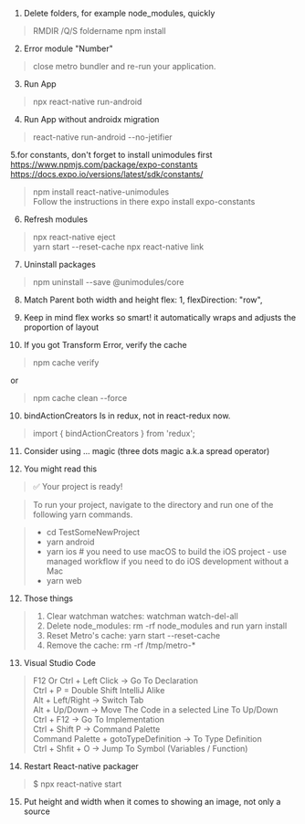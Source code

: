 1. Delete folders, for example node_modules, quickly
> RMDIR /Q/S foldername
> npm install

2. Error module "Number"
>  close metro bundler and re-run your application.

3. Run App
> npx react-native run-android   

4. Run App without androidx migration
> react-native run-android --no-jetifier       

5.for constants, don't forget to install unimodules first
https://www.npmjs.com/package/expo-constants
https://docs.expo.io/versions/latest/sdk/constants/
> npm install react-native-unimodules    
> Follow the instructions in there
> expo install expo-constants

6. Refresh modules 
> npx react-native eject   
> yarn start --reset-cache
> npx react-native link   

7. Uninstall packages
> npm uninstall --save @unimodules/core

8. Match Parent both width and height
flex: 1,
flexDirection: "row",

9. Keep in mind flex works so smart! it automatically wraps and adjusts the proportion of layout

10. If you got Transform Error, verify the cache 
> npm cache verify 

or 

> npm cache clean --force

10. bindActionCreators  Is in redux, not in react-redux now.
> import { bindActionCreators } from 'redux';

11. Consider using ... magic (three dots magic a.k.a spread operator)

12. You might read this
> ✅ Your project is ready!

> To run your project, navigate to the directory and run one of the following yarn commands.

> - cd TestSomeNewProject
> - yarn android
> - yarn ios # you need to use macOS to build the iOS project - use managed workflow if you need to do iOS development without a Mac
> - yarn web

12. Those things
>  1. Clear watchman watches: watchman watch-del-all
>  2. Delete node_modules: rm -rf node_modules and run yarn install
>  3. Reset Metro's cache: yarn start --reset-cache
>  4. Remove the cache: rm -rf /tmp/metro-*

13. Visual Studio Code
> F12 Or Ctrl + Left Click  -> Go To Declaration  
> Ctrl + P = Double Shift IntelliJ Alike  
> Alt + Left/Right -> Switch Tab  
> Alt + Up/Down -> Move The Code in a selected Line To Up/Down  
> Ctrl + F12 -> Go To Implementation  
> Ctrl + Shift P -> Command Palette  
> Command Palette + gotoTypeDefinition -> To Type Definition  
> Ctrl + Shfit + O -> Jump To Symbol (Variables / Function)  

14. Restart React-native packager
> $ npx react-native start

15. Put height and width when it comes to showing an image, not only a source

